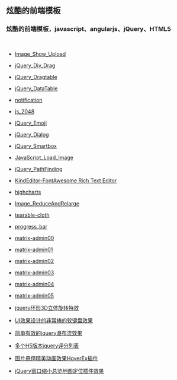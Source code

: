 ## 炫酷的前端模板

<h3>
炫酷的前端模板，javascript、angularjs、jQuery、HTML5
</h3>
</br>

* [Image_Show_Upload](https://scalad.github.io/FrontJS/image_show_upload/)

* [jQuery_Div_Drag](https://scalad.github.io/FrontJS/jQuery_Div_Drag/)

* [jQuery_Dragtable](https://scalad.github.io/FrontJS/jQuery_Dragtable/)

* [jQuery_DataTable](https://scalad.github.io/FrontJS/jQuery_DataTable/)

* [notification](https://scalad.github.io/FrontJS/notification/)

* [js_2048](https://scalad.github.io/FrontJS/js_2048/)

* [jQuery_Emoji](https://scalad.github.io/FrontJS/jQuery_Emoji)

* [jQuery_Dialog](https://scalad.github.io/FrontJS/jQuery_Dialog)

* [jQuery_Smartbox](https://scalad.github.io/FrontJS/jQuery_Smartbox)

* [JavaScript_Load_Image](https://scalad.github.io/FrontJS/JavaScript_Load_Image)

* [jQuery_PathFinding](https://scalad.github.io/FrontJS/jQuery_PathFinding)
 
* [KindEditor-FontAwesome Rich Text Editor](https://scalad.github.io/FrontJS/KindEditor-FontAwesome)

* [highcharts](https://scalad.github.io/FrontJS/highcharts)

* [Image_ReduceAndRelarge](https://scalad.github.io/FrontJS/Image_ReduceAndRelarge)

* [tearable-cloth](https://scalad.github.io/FrontJS/tearable-cloth)

* [progress_bar](https://scalad.github.io/FrontJS/progress_bar)

* [matrix-admin00](https://scalad.github.io/FrontJS/matrix-admin00)

* [matrix-admin01](https://scalad.github.io/FrontJS/matrix-admin01)

* [matrix-admin02](https://scalad.github.io/FrontJS/matrix-admin02)

* [matrix-admin03](https://scalad.github.io/FrontJS/matrix-admin03)

* [matrix-admin04](https://scalad.github.io/FrontJS/matrix-admin04)

* [matrix-admin05](https://scalad.github.io/FrontJS/matrix-admin05)

* [jquery环形3D立体旋转特效](https://scalad.github.io/FrontJS/jquery环形3D立体旋转特效)

* [UI效果设计的非常棒的软键盘效果](https://scalad.github.io/FrontJS/UI效果设计的非常棒的软键盘效果)

* [简单有效的jquery瀑布流效果](https://scalad.github.io/FrontJS/简单有效的jquery瀑布流效果)

* [多个H5版本jquery评分列表](https://scalad.github.io/FrontJS/多个H5版本jquery评分列表)

* [图片悬停精美动画效果HoverEx插件](https://scalad.github.io/FrontJS/图片悬停精美动画效果HoverEx插件)

* [jQuery窗口缩小总览地图定位插件效果](https://scalad.github.io/FrontJS/jQuery窗口缩小总览地图定位插件效果)